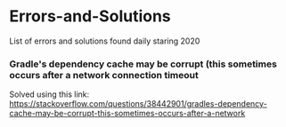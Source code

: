 # Errors-and-Solutions
List of errors and solutions found daily staring 2020

### Gradle's dependency cache may be corrupt (this sometimes occurs after a network connection timeout

Solved using this link: https://stackoverflow.com/questions/38442901/gradles-dependency-cache-may-be-corrupt-this-sometimes-occurs-after-a-network
